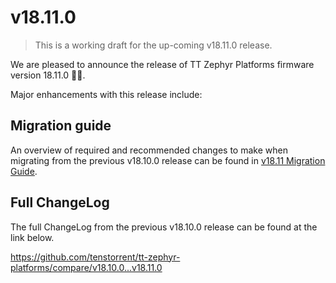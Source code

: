 # v18.11.0

> This is a working draft for the up-coming v18.11.0 release.

We are pleased to announce the release of TT Zephyr Platforms firmware version 18.11.0 🥳🎉.

Major enhancements with this release include:

<!-- H3 Performance Improvements, if applicable -->
<!-- H3 New and Experimental Features, if applicable -->
<!-- H3 External Project Collaboration Efforts, if applicable -->
<!-- H3 Stability Improvements, if applicable -->

<!-- H1 Security vulnerabilities fixed? -->

<!-- H2 API Changes, if applicable -->

<!-- H3 Removed APIs, H3 Deprecated APIs, H3 New APIs, if applicable -->

<!-- UL PCIe -->
<!-- UL DDR -->
<!-- UL Ethernet -->
<!-- UL Telemetry -->
<!-- UL Debug / Developer Features -->
<!-- UL Drivers -->
<!-- UL Libraries -->

<!-- H2 New Samples, if applicable -->

<!-- UL PCIe -->
<!-- UL DDR -->
<!-- UL Ethernet -->
<!-- UL Telemetry -->
<!-- UL Debug / Developer Features -->
<!-- UL Drivers -->
<!-- UL Libraries -->

<!-- H2 Other Notable Changes, if applicable -->

<!-- UL PCIe -->
<!-- UL DDR -->
<!-- UL Ethernet -->
<!-- UL Telemetry -->
<!-- UL Debug / Developer Features -->
<!-- UL Drivers -->
<!-- UL Libraries -->

<!-- H2 New Boards, if applicable -->

## Migration guide

An overview of required and recommended changes to make when migrating from the previous v18.10.0 release can be found in [v18.11 Migration Guide](https://github.com/tenstorrent/tt-zephyr-platforms/tree/main/doc/release/migration-guide-18.11.md).

## Full ChangeLog

The full ChangeLog from the previous v18.10.0 release can be found at the link below.

https://github.com/tenstorrent/tt-zephyr-platforms/compare/v18.10.0...v18.11.0
